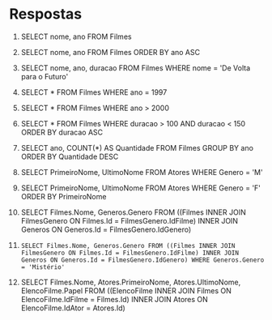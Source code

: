 # Respostas

1. SELECT nome, ano FROM Filmes

2. SELECT nome, ano FROM Filmes ORDER BY ano ASC

3. SELECT nome, ano, duracao FROM Filmes WHERE nome = 'De Volta para o Futuro'

4. SELECT * FROM Filmes WHERE ano = 1997

5. SELECT * FROM Filmes WHERE ano > 2000

6. SELECT * FROM Filmes WHERE duracao > 100 AND duracao < 150 ORDER BY duracao ASC

7. SELECT ano, COUNT(*) AS Quantidade FROM Filmes GROUP BY ano ORDER BY Quantidade DESC

8. SELECT PrimeiroNome, UltimoNome FROM Atores WHERE Genero = 'M'

9. SELECT PrimeiroNome, UltimoNome FROM Atores WHERE Genero = 'F' ORDER BY PrimeiroNome

10. SELECT Filmes.Nome, Generos.Genero FROM ((Filmes INNER JOIN FilmesGenero ON Filmes.Id = FilmesGenero.IdFilme) INNER JOIN Generos ON Generos.Id = FilmesGenero.IdGenero)

11. 	SELECT Filmes.Nome, Generos.Genero FROM ((Filmes INNER JOIN FilmesGenero ON Filmes.Id = FilmesGenero.IdFilme) INNER JOIN Generos ON Generos.Id = FilmesGenero.IdGenero) WHERE Generos.Genero = 'Mistério'

12. SELECT Filmes.Nome, Atores.PrimeiroNome, Atores.UltimoNome, ElencoFilme.Papel FROM
((ElencoFilme INNER JOIN Filmes ON ElencoFilme.IdFilme = Filmes.Id)
INNER JOIN Atores ON ElencoFilme.IdAtor = Atores.Id)
